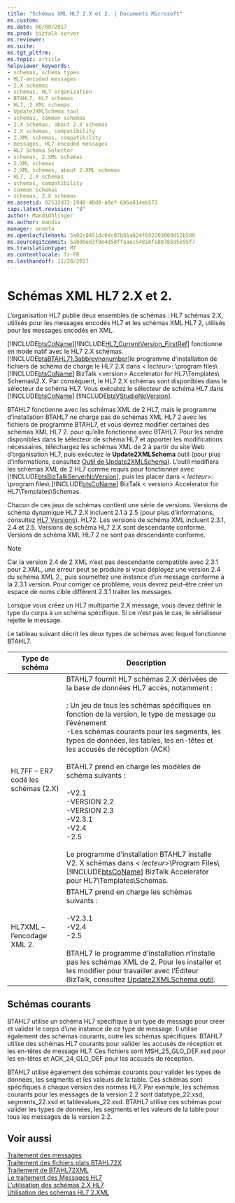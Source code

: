 ```yaml
---
title: "Schémas XML HL7 2.X et 2. | Documents Microsoft"
ms.custom: 
ms.date: 06/08/2017
ms.prod: biztalk-server
ms.reviewer: 
ms.suite: 
ms.tgt_pltfrm: 
ms.topic: article
helpviewer_keywords:
- schemas, schema types
- HL7-encoded messages
- 2.X schemas
- schemas, HL7 organization
- BTAHL7, HL7 schemas
- HL7, 2.XML schemas
- Update2XMLSchema tool
- schemas, common schemas
- 2.X schemas, about 2.X schemas
- 2.X schemas, compatibility
- 2.XML schemas, compatibility
- messages, HL7-encoded messages
- HL7 Schema Selector
- schemas, 2.XML schemas
- 2.XML schemas
- 2.XML schemas, about 2.XML schemas
- HL7, 2.X schemas
- schemas, compatibility
- common schemas
- schemas, 2.X schemas
ms.assetid: 02532d72-1948-48d8-a8ef-6b5a814eb573
caps.latest.revision: "8"
author: MandiOhlinger
ms.author: mandia
manager: anneta
ms.openlocfilehash: 5a02c8451dc0dc07b81a824f692203809d52b588
ms.sourcegitcommit: 5abd0ed3f9e4858ffaaec5481bfa8878595e95f7
ms.translationtype: MT
ms.contentlocale: fr-FR
ms.lasthandoff: 11/28/2017
---
```

# <a name="hl7-2x-and-2xml-schemas"></a>Schémas XML HL7 2.X et 2.
L’organisation HL7 publie deux ensembles de schémas : HL7 schémas 2.X, utilisés pour les messages encodés HL7 et les schémas XML HL7 2, utilisés pour les messages encodés en XML.  
  
 [!INCLUDE[btsCoName](../../includes/btsconame-md.md)][!INCLUDE[HL7_CurrentVersion_FirstRef](../../includes/hl7-currentversion-firstref-md.md)] fonctionne en mode natif avec le HL7 2.X schémas. [!INCLUDE[btaBTAHL71.3abbrevnonumber](../../includes/btabtahl71-3abbrevnonumber-md.md)]le programme d’installation de fichiers de schéma de charge le HL7 2.X dans \< *lecteur*\>: \program files\\ [!INCLUDE[btsCoName](../../includes/btsconame-md.md)] BizTalk \<version\> Accelerator for HL7\Templates\ Schemas\2.X. Par conséquent, le HL7 2.X schémas sont disponibles dans le sélecteur de schéma HL7. Vous exécutez le sélecteur de schéma HL7 dans [!INCLUDE[btsCoName](../../includes/btsconame-md.md)] [!INCLUDE[btsVStudioNoVersion](../../includes/btsvstudionoversion-md.md)].  
  
 BTAHL7 fonctionne avec les schémas XML de 2 HL7, mais le programme d’installation BTAHL7 ne charge pas de schémas XML HL7 2 avec les fichiers de programme BTAHL7, et vous devrez modifier certaines des schémas XML HL7 2. pour qu’elle fonctionne avec BTAHL7. Pour les rendre disponibles dans le sélecteur de schéma HL7 et apporter les modifications nécessaires, téléchargez les schémas XML de 2 à partir du site Web d’organisation HL7, puis exécutez le **Update2XMLSchema** outil (pour plus d’informations, consultez [ Outil de Update2XMLSchema](../../adapters-and-accelerators/accelerator-hl7/update2xmlschema-tool.md)). L’outil modifiera les schémas XML de 2 HL7 comme requis pour fonctionner avec [!INCLUDE[btsBizTalkServerNoVersion](../../includes/btsbiztalkservernoversion-md.md)], puis les placer dans \< *lecteur*\>: \program files\\ [!INCLUDE[btsCoName](../../includes/btsconame-md.md)] BizTalk \< version\> Accelerator for HL7\Templates\Schemas.  
  
 Chacun de ces jeux de schémas contient une série de versions. Versions de schéma dynamique HL7 2.X incluent 2.1 à 2.5 (pour plus d’informations, consultez [HL7 Versions](../../adapters-and-accelerators/accelerator-hl7/hl7-versions.md)). HL72. Les versions de schéma XML incluent 2.3.1, 2.4 et 2.5. Versions de schéma HL7 2.X sont descendante conforme. Versions de schéma XML HL7 2 ne sont pas descendante conforme.  
  
> [!NOTE]
>  Car la version 2.4 de 2 XML n’est pas descendante compatible avec 2.3.1 pour 2.XML, une erreur peut se produire si vous déployez une version 2.4 du schéma XML 2., puis soumettez une instance d’un message conforme à la 2.3.1 version. Pour corriger ce problème, vous devrez peut-être créer un espace de noms cible différent 2.3.1 traiter les messages.  
  
 Lorsque vous créez un HL7 multipartie 2.X message, vous devez définir le type du corps à un schéma spécifique. Si ce n’est pas le cas, le sérialiseur rejette le message.  
  
 Le tableau suivant décrit les deux types de schémas avec lequel fonctionne BTAHL7.  
  
|Type de schéma| Description|  
|-----------------|-----------------|  
|HL7FF – ER7 codé les schémas (2.X)|BTAHL7 fournit HL7 schémas 2.X dérivées de la base de données HL7 accès, notamment :<br /><br /> : Un jeu de tous les schémas spécifiques en fonction de la version, le type de message ou l’événement<br />-Les schémas courants pour les segments, les types de données, les tables, les en-têtes et les accusés de réception (ACK)<br /><br /> BTAHL7 prend en charge les modèles de schéma suivants :<br /><br /> -V2.1<br />-VERSION 2.2<br />-VERSION 2.3<br />-V2.3.1<br />-V2.4<br />-2.5<br /><br /> Le programme d’installation BTAHL7 installe V2. X schémas dans \< *lecteur*\>\Program Files\\ [!INCLUDE[btsCoName](../../includes/btsconame-md.md)] BizTalk Accelerator pour HL7\Templates\Schemas.|  
|HL7XML – l’encodage XML 2.|BTAHL7 prend en charge les schémas suivants :<br /><br /> -V2.3.1<br />-V2.4<br />-2.5<br /><br /> BTAHL7 le programme d’installation n’installe pas les schémas XML de 2. Pour les installer et les modifier pour travailler avec l’Éditeur BizTalk, consultez [Update2XMLSchema outil](../../adapters-and-accelerators/accelerator-hl7/update2xmlschema-tool.md).|  
  
## <a name="common-schemas"></a>Schémas courants  
 BTAHL7 utilise un schéma HL7 spécifique à un type de message pour créer et valider le corps d’une instance de ce type de message. Il utilise également des schémas courants, outre les schémas spécifiques. BTAHL7 utilise des schémas HL7 courants pour valider les accusés de réception et les en-têtes de message HL7. Ces fichiers sont MSH_25_GLO_DEF.xsd pour les en-têtes et ACK_24_GLO_DEF pour les accusés de réception.  
  
 BTAHL7 utilise également des schémas courants pour valider les types de données, les segments et les valeurs de la table. Ces schémas sont spécifiques à chaque version des normes HL7. Par exemple, les schémas courants pour les messages de la version 2.2 sont datatype_22.xsd, segments_22.xsd et tablevalues_22.xsd. BTAHL7 utilise ces schémas pour valider les types de données, les segments et les valeurs de la table pour tous les messages de la version 2.2.  
  
## <a name="see-also"></a>Voir aussi  
 [Traitement des messages](../../adapters-and-accelerators/accelerator-hl7/message-processing.md)   
 [Traitement des fichiers plats BTAHL72X](../../adapters-and-accelerators/accelerator-hl7/btahl72x-flat-file-processing.md)   
 [Traitement de BTAHL72XML](../../adapters-and-accelerators/accelerator-hl7/btahl72xml-processing.md)   
 [Le traitement des Messages HL7](../../adapters-and-accelerators/accelerator-hl7/processing-hl7-messages.md)   
 [L’utilisation des schémas 2.X HL7](../../adapters-and-accelerators/accelerator-hl7/using-hl7-2-x-schemas.md)   
 [Utilisation des schémas HL7 2.XML](../../adapters-and-accelerators/accelerator-hl7/using-hl7-2-xml-schemas.md)
